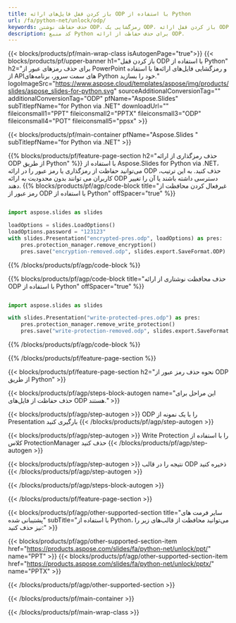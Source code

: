 ```yaml
---
title: باز کردن قفل فایل‌های ارائه ODP با استفاده از Python
url: /fa/python-net/unlock/odp/
keywords: حذف حفاظت نوشتن ODP، رمزگشایی یک ODP، باز کردن قفل ارائه ODP، لغو محافظت ODP
description: کد منبع Python برای حذف حفاظت از ارائه ODP.
---
```


{{< blocks/products/pf/main-wrap-class isAutogenPage="true">}}
{{< blocks/products/pf/upper-banner h1="باز کردن قفل ODP با استفاده از Python" h2="برای حذف رمزهای عبور از PowerPoint و رمزگشایی فایل‌های ارائه‌ها با استفاده از APIهای سمت سرور، برنامه‌های Python خود را بسازید." logoImageSrc="https://www.aspose.cloud/templates/aspose/img/products/slides/aspose_slides-for-python.svg" sourceAdditionalConversionTag="" additionalConversionTag="ODP" pfName="Aspose.Slides" subTitlepfName="for Python via .NET" downloadUrl="" fileiconsmall1="PPT" fileiconsmall2="PPTX" fileiconsmall3="ODP" fileiconsmall4="POT" fileiconsmall5="ppsx" >}}

{{< blocks/products/pf/main-container pfName="Aspose.Slides " subTitlepfName="for Python via .NET" >}}

{{% blocks/products/pf/feature-page-section  h2="حذف رمزگذاری از ارائه ODP از طریق Python" %}}
با استفاده از Aspose.Slides for Python via .NET، می‌توانید حفاظت از رمزگذاری یا رمز عبور را در ارائه ODP حذف کنید. به این ترتیب، کاربران می توانند بدون محدودیت به ارائه ODP دسترسی داشته باشند یا آن را تغییر دهند.
{{% blocks/products/pf/agp/code-block title="غیرفعال کردن محافظت از رمز عبور از ODP با استفاده از Python" offSpacer="true" %}}

```py

import aspose.slides as slides

loadOptions = slides.LoadOptions()
loadOptions.password = "123123"
with slides.Presentation("encrypted-pres.odp", loadOptions) as pres:
    pres.protection_manager.remove_encryption()
    pres.save("encryption-removed.odp", slides.export.SaveFormat.ODP)
```

{{% /blocks/products/pf/agp/code-block %}}

{{% blocks/products/pf/agp/code-block title="حذف محافظت نوشتاری از ارائه ODP با استفاده از Python" offSpacer="true" %}}

```py

import aspose.slides as slides

with slides.Presentation("write-protected-pres.odp") as pres:
    pres.protection_manager.remove_write_protection()
    pres.save("write-protection-removed.odp", slides.export.SaveFormat.ODP)

```

{{% /blocks/products/pf/agp/code-block %}}

{{% /blocks/products/pf/feature-page-section %}}

{{< blocks/products/pf/feature-page-section  h2="نحوه حذف رمز عبور از ODP از طریق Python" >}}

{{< blocks/products/pf/agp/steps-block-autogen name="این مراحل برای حذف حفاظت از فایل‌های ODP هستند." >}}

{{< blocks/products/pf/agp/step-autogen >}}
ODP را با یک نمونه از Presentation بارگیری کنید
{{< /blocks/products/pf/agp/step-autogen >}}

{{< blocks/products/pf/agp/step-autogen >}}
Write Protection را با استفاده از کلاس ProtectionManager حذف کنید
{{< /blocks/products/pf/agp/step-autogen >}}

{{< blocks/products/pf/agp/step-autogen >}}
نتیجه را در قالب ODP ذخیره کنید
{{< /blocks/products/pf/agp/step-autogen >}}

{{< /blocks/products/pf/agp/steps-block-autogen >}}

{{< /blocks/products/pf/feature-page-section >}}

{{< blocks/products/pf/agp/other-supported-section title="سایر فرمت های پشتیبانی شده" subTitle="با استفاده از Python، می‌توانید محافظت از قالب‌های زیر را نیز حذف کنید:" >}}

{{< blocks/products/pf/agp/other-supported-section-item href="https://products.aspose.com/slides/fa/python-net/unlock/ppt/" name="PPT" >}}
{{< blocks/products/pf/agp/other-supported-section-item href="https://products.aspose.com/slides/fa/python-net/unlock/pptx/" name="PPTX" >}}


{{< /blocks/products/pf/agp/other-supported-section >}}

{{< /blocks/products/pf/main-container >}}
    
{{< /blocks/products/pf/main-wrap-class >}}